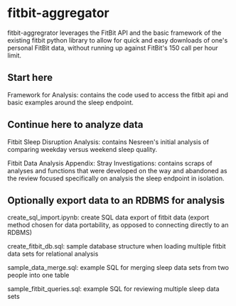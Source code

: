# fitbit-aggregator

fitbit-aggregrator leverages the FitBit API and the basic framework of the existing fitbit python library to allow for quick and easy downloads of one's personal FitBit data, without running up against FitBit's 150 call per hour limit.

## Start here 

Framework for Analysis: contains the code used to access the fitbit api and basic examples around the sleep endpoint.

## Continue here to analyze data

Fitbit Sleep Disruption Analysis: contains Nesreen's initial analysis of comparing weekday versus weekend sleep quality.

Fitbit Data Analysis Appendix: Stray Investigations: contains scraps of analyses and functions that were developed on the way and abandoned as the review focused specifically on analysis the sleep endpoint in isolation. 

## Optionally export data to an RDBMS for analysis

create_sql_import.ipynb: create SQL data export of fitbit data (export method chosen for data portability, as opposed to connecting directly to an RDBMS)

create_fitbit_db.sql: sample database structure when loading multiple fitbit data sets for relational analysis

sample_data_merge.sql: example SQL for merging sleep data sets from two people into one table

sample_fitbit_queries.sql: example SQL for reviewing multiple sleep data sets
